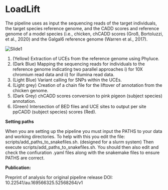 # LoadLift
The pipeline uses as input the sequencing reads of the target individuals, the target species reference genome, and the CADD scores and reference genome of a model species (i.e., chicken, chCADD scores  (Groß, Bortoluzzi, et al., 2020) and the Galgal6 reference genome (Warren et al., 2017). 

![Slide1](https://github.com/saspeak/LoadLift/assets/77833659/fff7176b-ea77-489b-98d5-8ba8f0e1dde0)


1) (Yellow) Extraction of UCEs from the reference genome using Phyluce.
2) (Dark Blue) Mapping the sequencing reads for individuals to the reference genome indicating two parallel approaches i) for 10X chromium read data and ii) for illumina read data.
3) (Light Blue) Variant calling for SNPs within the UCEs.
4) (Light grey) Creation of a chain file for the liftover of annotation from the chicken genome.
5) (Dark Grey) chCADD scores conversion to pink pigeon (subject species) annotation.
6) (Green) Intersection of BED files and UCE sites to output per site ppCADD (subject species) scores (Red). 

**Setting paths**

When you are setting up the pipeline you must input the PATHS to your data and working directories.
To help with this you edit the file: scripts/add_paths_to_snakefiles.sh. (designed for a slurm system) 
Then execute scripts/add_paths_to_snakefiles.sh. 
You should then also edit and check the confiuration .yaml files along with the snakemake files to ensure PATHS are correct.

**Publication:**

Preprint of analysis for original pipeline release DOI: 10.22541/au.169566325.52568264/v1




